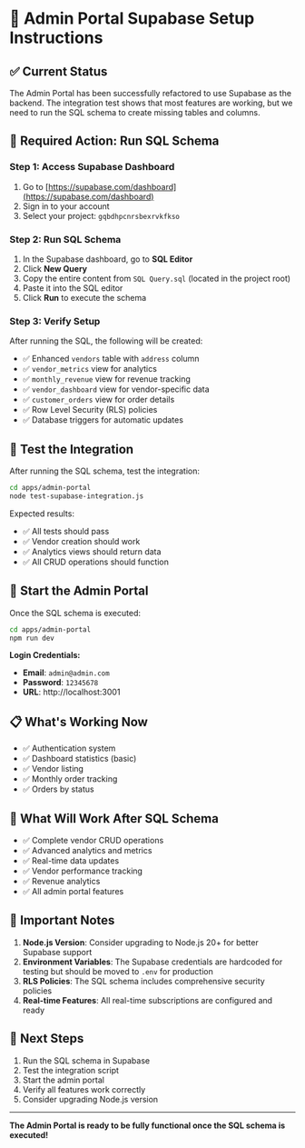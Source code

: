 # 🚀 Admin Portal Supabase Setup Instructions

## ✅ **Current Status**
The Admin Portal has been successfully refactored to use Supabase as the backend. The integration test shows that most features are working, but we need to run the SQL schema to create missing tables and columns.

## 🔧 **Required Action: Run SQL Schema**

### **Step 1: Access Supabase Dashboard**
1. Go to [https://supabase.com/dashboard](https://supabase.com/dashboard)
2. Sign in to your account
3. Select your project: `gqbdhpcnrsbexrvkfkso`

### **Step 2: Run SQL Schema**
1. In the Supabase dashboard, go to **SQL Editor**
2. Click **New Query**
3. Copy the entire content from `SQL Query.sql` (located in the project root)
4. Paste it into the SQL editor
5. Click **Run** to execute the schema

### **Step 3: Verify Setup**
After running the SQL, the following will be created:
- ✅ Enhanced `vendors` table with `address` column
- ✅ `vendor_metrics` view for analytics
- ✅ `monthly_revenue` view for revenue tracking
- ✅ `vendor_dashboard` view for vendor-specific data
- ✅ `customer_orders` view for order details
- ✅ Row Level Security (RLS) policies
- ✅ Database triggers for automatic updates

## 🧪 **Test the Integration**
After running the SQL schema, test the integration:

```bash
cd apps/admin-portal
node test-supabase-integration.js
```

Expected results:
- ✅ All tests should pass
- ✅ Vendor creation should work
- ✅ Analytics views should return data
- ✅ All CRUD operations should function

## 🎯 **Start the Admin Portal**
Once the SQL schema is executed:

```bash
cd apps/admin-portal
npm run dev
```

**Login Credentials:**
- **Email**: `admin@admin.com`
- **Password**: `12345678`
- **URL**: http://localhost:3001

## 📋 **What's Working Now**
- ✅ Authentication system
- ✅ Dashboard statistics (basic)
- ✅ Vendor listing
- ✅ Monthly order tracking
- ✅ Orders by status

## 🔄 **What Will Work After SQL Schema**
- ✅ Complete vendor CRUD operations
- ✅ Advanced analytics and metrics
- ✅ Real-time data updates
- ✅ Vendor performance tracking
- ✅ Revenue analytics
- ✅ All admin portal features

## 🚨 **Important Notes**
1. **Node.js Version**: Consider upgrading to Node.js 20+ for better Supabase support
2. **Environment Variables**: The Supabase credentials are hardcoded for testing but should be moved to `.env` for production
3. **RLS Policies**: The SQL schema includes comprehensive security policies
4. **Real-time Features**: All real-time subscriptions are configured and ready

## 🎉 **Next Steps**
1. Run the SQL schema in Supabase
2. Test the integration script
3. Start the admin portal
4. Verify all features work correctly
5. Consider upgrading Node.js version

---

**The Admin Portal is ready to be fully functional once the SQL schema is executed!**
